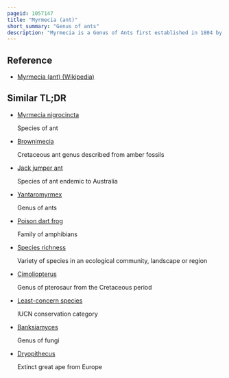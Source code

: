 ```yaml
---
pageid: 1057147
title: "Myrmecia (ant)"
short_summary: "Genus of ants"
description: "Myrmecia is a Genus of Ants first established in 1804 by the danish Zoologist Johan christian Fabricius. The Species is a Member of the subfamily Myrmeciinae from the Formicidae Family. Myrmecia is a large Genus of Ants which is composed of at least 93 Species which are found throughout Australia and its coastal Islands while a single Species is only known from new Caledonia. One species has been introduced out of its natural Distribution and was found in 1940 in new Zealand but the Ant was last seen in 1981. These Ants are commonly known as Bull Ants bulldog Ants or Jack Jumper Ants and are also associated with many other common Names. They are characterized by their extreme aggressiveness, ferocity, and painful stings. Some Species are known for the jumping Behavior they exhibit when agitated."
---
```


## Reference

- [Myrmecia (ant) (Wikipedia)](https://en.wikipedia.org/?curid=1057147)

## Similar TL;DR

- [Myrmecia nigrocincta](/tldr/en/myrmecia-nigrocincta)

  Species of ant

- [Brownimecia](/tldr/en/brownimecia)

  Cretaceous ant genus described from amber fossils

- [Jack jumper ant](/tldr/en/jack-jumper-ant)

  Species of ant endemic to Australia

- [Yantaromyrmex](/tldr/en/yantaromyrmex)

  Genus of ants

- [Poison dart frog](/tldr/en/poison-dart-frog)

  Family of amphibians

- [Species richness](/tldr/en/species-richness)

  Variety of species in an ecological community, landscape or region

- [Cimoliopterus](/tldr/en/cimoliopterus)

  Genus of pterosaur from the Cretaceous period

- [Least-concern species](/tldr/en/least-concern-species)

  IUCN conservation category

- [Banksiamyces](/tldr/en/banksiamyces)

  Genus of fungi

- [Dryopithecus](/tldr/en/dryopithecus)

  Extinct great ape from Europe
